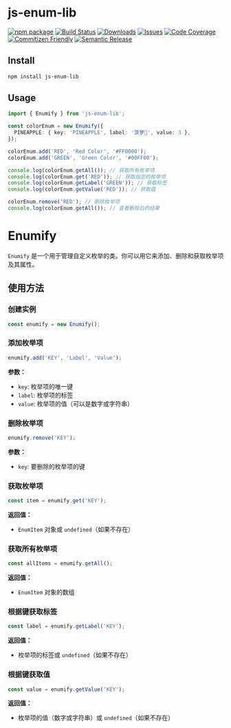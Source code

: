# js-enum-lib

[![npm package][npm-img]][npm-url] [![Build Status][build-img]][build-url] [![Downloads][downloads-img]][downloads-url] [![Issues][issues-img]][issues-url] [![Code Coverage][codecov-img]][codecov-url] [![Commitizen Friendly][commitizen-img]][commitizen-url] [![Semantic Release][semantic-release-img]][semantic-release-url]

## Install

```bash
npm install js-enum-lib
```

## Usage

```ts
import { Enumify } from 'js-enum-lib';

const colorEnum = new Enumify({
  PINEAPPLE: { key: 'PINEAPPLE', label: '菠萝🍍', value: 3 },
});

colorEnum.add('RED', 'Red Color', '#FF0000');
colorEnum.add('GREEN', 'Green Color', '#00FF00');

console.log(colorEnum.getAll()); // 获取所有枚举项
console.log(colorEnum.get('RED')); // 获取指定的枚举项
console.log(colorEnum.getLabel('GREEN')); // 获取标签
console.log(colorEnum.getValue('RED')); // 获取值

colorEnum.remove('RED'); // 删除枚举项
console.log(colorEnum.getAll()); // 查看删除后的结果
```


# Enumify

`Enumify` 是一个用于管理自定义枚举的类。你可以用它来添加、删除和获取枚举项及其属性。

## 使用方法

### 创建实例

```typescript
const enumify = new Enumify();
```


### 添加枚举项

```typescript
enumify.add('KEY', 'Label', 'Value');
```

**参数：**

- `key`: 枚举项的唯一键
- `label`: 枚举项的标签
- `value`: 枚举项的值（可以是数字或字符串）

### 删除枚举项

```typescript
enumify.remove('KEY');
```

**参数：**

- `key`: 要删除的枚举项的键

### 获取枚举项

```typescript
const item = enumify.get('KEY');
```

**返回值：**

- `EnumItem` 对象或 `undefined`（如果不存在）

### 获取所有枚举项

```typescript
const allItems = enumify.getAll();
```

**返回值：**

- `EnumItem` 对象的数组

### 根据键获取标签

```typescript
const label = enumify.getLabel('KEY');
```

**返回值：**

- 枚举项的标签或 `undefined`（如果不存在）

### 根据键获取值

```typescript
const value = enumify.getValue('KEY');
```

**返回值：**

- 枚举项的值（数字或字符串）或 `undefined`（如果不存在）

[build-img]: https://github.com/gexin1/js-enum-lib/actions/workflows/release.yml/badge.svg
[build-url]: https://github.com/gexin1/js-enum-lib/actions/workflows/release.yml
[downloads-img]: https://img.shields.io/npm/dt/js-enum-lib
[downloads-url]: https://www.npmtrends.com/js-enum-lib
[npm-img]: https://img.shields.io/npm/v/js-enum-lib
[npm-url]: https://www.npmjs.com/package/js-enum-lib
[issues-img]: https://img.shields.io/github/issues/gexin1/js-enum-lib
[issues-url]: https://github.com/gexin1/js-enum-lib/issues
[codecov-img]: https://codecov.io/gh/gexin1/js-enum-lib/branch/main/graph/badge.svg
[codecov-url]: https://codecov.io/gh/gexin1/js-enum-lib
[semantic-release-img]: https://img.shields.io/badge/%20%20%F0%9F%93%A6%F0%9F%9A%80-semantic--release-e10079.svg
[semantic-release-url]: https://github.com/semantic-release/semantic-release
[commitizen-img]: https://img.shields.io/badge/commitizen-friendly-brightgreen.svg
[commitizen-url]: http://commitizen.github.io/cz-cli/
